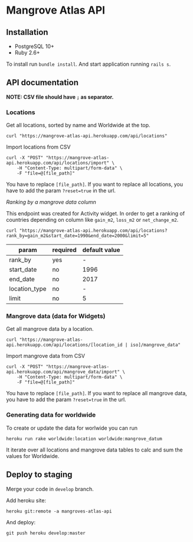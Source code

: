 # Mangrove Atlas API

## Installation

* PostgreSQL 10+
* Ruby 2.6+

To install run `bundle install`. And start application running `rails s`.

## API documentation

**NOTE: CSV file should have `;` as separator.**


### Locations

Get all locations, sorted by name and Worldwide at the top.

```
curl "https://mangrove-atlas-api.herokuapp.com/api/locations"
```

Import locations from CSV

```
curl -X "POST" "https://mangrove-atlas-api.herokuapp.com/api/locations/import" \
    -H "Content-Type: multipart/form-data" \
    -F "file=@[file_path]"
```

You have to replace `[file_path]`.
If you want to replace all locations, you have to add the param `?reset=true` in the url.

*Ranking by a mangrove data column*

This endpoint was created for Activity widget. In order to get a ranking of countries depending on column like `gain_m2`, `loss_m2` or `net_change_m2`.

```
curl "https://mangrove-atlas-api.herokuapp.com/api/locations?rank_by=gain_m2&start_date=1990&end_date=2000&limit=5"
```

| param | required | default value
|---|---|---|
| rank_by | yes | - |
| start_date | no | 1996 |
| end_date | no | 2017 |
| location_type | no | - |
| limit | no | 5 |



### Mangrove data (data for Widgets)

Get all mangrove data by a location.

```
curl "https://mangrove-atlas-api.herokuapp.com/api/locations/[location_id | iso]/mangrove_data"
```

Import mangrove data from CSV

```
curl -X "POST" "https://mangrove-atlas-api.herokuapp.com/api/mangrove_data/import" \
    -H "Content-Type: multipart/form-data" \
    -F "file=@[file_path]"
```

You have to replace `[file_path]`.
If you want to replace all mangrove data, you have to add the param `?reset=true` in the url.


### Generating data for worldwide

To create or update the data for worlwide you can run

```
heroku run rake worldwide:location worldwide:mangrove_datum
```

It iterate over all locations and mangrove data tables to calc and sum the values for Worldwide.


## Deploy to staging

Merge your code in `develop` branch.

Add heroku site:

```
heroku git:remote -a mangroves-atlas-api
```

And deploy:

```
git push heroku develop:master
```
